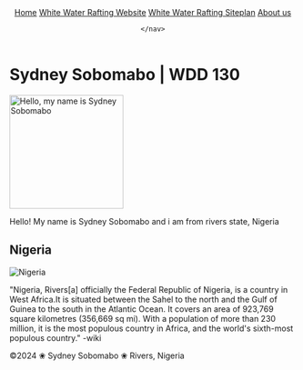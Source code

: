 <!DOCTYPE html>
<html lang="en-US">
<head>
  <meta charset="utf-8">
  <meta name="viewport" content="width=device-width,initial-scale=1.0">
  <title>Sydney Sobomabo | WDD 130</title>
  <meta name="description" content="Sydney Sobomabo's BYU-Idaho WDD 130 Course Home page">
  <meta name ="author" content="Sydney Sobomabo"
  <link rel="stylesheet" href="styles/styles.css">
</head>

<body>
  <header>
    <nav>
      <a href="#">Home</a>
      <a href="wwr/">White Water Rafting Website</a>
      <a href="wwr/site-plan-rafting.html">White Water Rafting Siteplan</a>
      <a href="/about.html">About us</a>
    
    </nav>
  </header>
  <main>
    <h1>Sydney Sobomabo | WDD 130</h1>
    <img src="WDD130/images/profile.jpg" alt="Hello, my name is Sydney Sobomabo" width="200">  
    <p>Hello! My name is Sydney Sobomabo and i am from rivers state, Nigeria </p>  
  </main>    

  <aside>
    <h2>Nigeria</h2>
    <img src="WDD130/images/OIP.jpeg" alt="Nigeria">
    <p>"Nigeria, Rivers[a] officially the Federal Republic of Nigeria, is a country in West Africa.It is situated between the Sahel to the north and the Gulf of Guinea to the south in the Atlantic Ocean. It covers an area of 923,769 square kilometres (356,669 sq mi). 
     With a population of more than 230 million, it is the most populous country in Africa, and the world's sixth-most populous country." -wiki</p>
 </aside>

 <footer>
   <p>©2024</span> ❀ Sydney Sobomabo ❀ Rivers, Nigeria</p>
  </footer>
</body> 
</html>  
